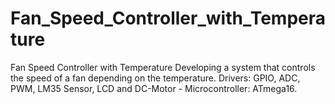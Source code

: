 # Fan_Speed_Controller_with_Temperature

Fan Speed Controller with Temperature Developing a system that controls the speed of a fan depending on the temperature.
Drivers: GPIO, ADC, PWM, LM35 Sensor, LCD and DC-Motor - Microcontroller: ATmega16.
